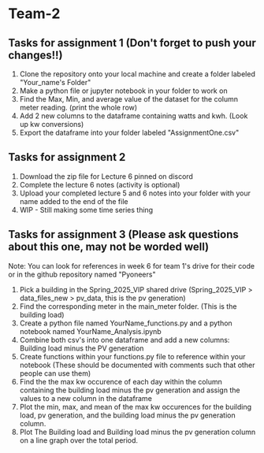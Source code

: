 # Team-2


## Tasks for assignment 1 (Don't forget to push your changes!!)
1. Clone the repository onto your local machine and create a folder labeled "Your_name's Folder"
2. Make a python file or jupyter notebook in your folder to work on
3. Find the Max, Min, and average value of the dataset for the column meter reading. (print the whole row)
4. Add 2 new columns to the dataframe containing watts and kwh. (Look up kw conversions)
5. Export the dataframe into your folder labeled "AssignmentOne.csv"

## Tasks for assignment 2
1. Download the zip file for Lecture 6 pinned on discord
2. Complete the lecture 6 notes (activity is optional)
3. Upload your completed lecture 5 and 6 notes into your folder with your name added to the end of the file
4. WIP - Still making some time series thing

## Tasks for assignment 3 (Please ask questions about this one, may not be worded well)
Note: You can look for references in week 6 for team 1's drive for their code or in the github repository named "Pyoneers"
1. Pick a building in the Spring_2025_VIP shared drive (Spring_2025_VIP > data_files_new > pv_data, this is the pv generation)
2. Find the corresponding meter in the main_meter folder. (This is the building load)
3. Create a python file named YourName_functions.py and a python notebook named YourName_Analysis.ipynb
4. Combine both csv's into one dataframe and add a new columns: Building load minus the PV generation
5. Create functions within your functions.py file to reference within your notebook (These should be documented with comments such that other people can use them)
6. Find the the max kw occurence of each day within the column containing the building load minus the pv generation and assign the values to a new column in the dataframe
7. Plot the min, max, and mean of the max kw occurences for the building load, pv generation, and the building load minus the pv generation column.
8. Plot The Building load and Building load minus the pv generation column on a line graph over the total period.
